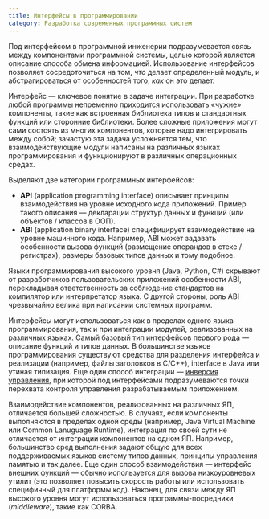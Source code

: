 ```yaml
---
title: Интерфейсы в программировании
category: Разработка современных программных систем
---
```


Под интерфейсом в программной инженерии подразумевается 
связь между компонентами программной системы, целью которой является описание способа обмена информацией. 
Использование интерфейсов позволяет сосредоточиться на том, *что* делает определенный модуль, и абстрагироваться от 
особенностей того, *как* он это делает.

Интерфейс — ключевое понятие в задаче интеграции. При разработке любой программы непременно приходится использовать 
«чужие» компоненты, такие как встроенная библиотека типов 
и стандартных функций или сторонние библиотеки. Более сложные приложения могут сами состоять из многих компонентов, которые надо 
интегрировать между собой; зачастую эта задача усложняется тем, что взаимодействующие модули написаны 
на различных языках программирования и функционируют в различных операционных средах.

Выделяют две категории программных интерфейсов:

  * **API** (application programming interface) описывает принципы взаимодействия на уровне исходного кода приложений. 
    Пример такого описания — декларации структур данных и функций (или объектов / классов в ООП).
  * **ABI** (application binary interface) специфицирует взаимодействие на уровне машинного кода. Например, 
    ABI может задавать особенности вызова функций (размещение операндов в стеке / регистрах), 
    размеры базовых типов данных и тому подобное.

Языки программирования высокого уровня (Java, Python, C#) скрывают от разработчиков пользовательских приложений особенности ABI, 
перекладывая ответственность за соблюдение стандартов на компилятор или интерпретатор языка. С другой стороны, 
роль ABI чрезвычайно велика при написании системных программ.

Интерфейсы могут использоваться как в пределах одного языка программирования, так и при интеграции модулей, 
реализованных на различных языках. Самый базовый тип интерфейсов первого рода — описание функций и типов данных. 
В большинстве языков программирования существуют средства для разделения интерфейса и реализации (например, файлы заголовков в C/C++), 
interface в Java или утиная типизация. Еще один способ интеграции — [инверсия управления][1], при которой под интерфейсами 
подразумеваются точки перехвата контроля управления разрабатываемым приложением.

Взаимодействие компонентов, реализованных на различных ЯП, отличается большей сложностью. В случаях, если компоненты выполняются 
в пределах одной среды (например, Java Virtual Machine или Common Lanuguage Runtime), интеграция по своей сути не отличается 
от интеграции компонентов на одном ЯП. Например, большинство сред выполнения задают общую для всех поддерживаемых языков 
систему типов данных, принципы управления памятью и так далее. Еще один способ взаимодействия — интерфейс внешних функций — 
обычно используется для вызова низкоуровневых утилит (это позволяет повысить скорость работы или использовать 
специфичный для платформы код). Наконец, для связи между ЯП высокого уровня могут использоваться программы-посредники (*middleware*), 
такие как CORBA.

[1]: http://martinfowler.com/bliki/InversionOfControl.html

